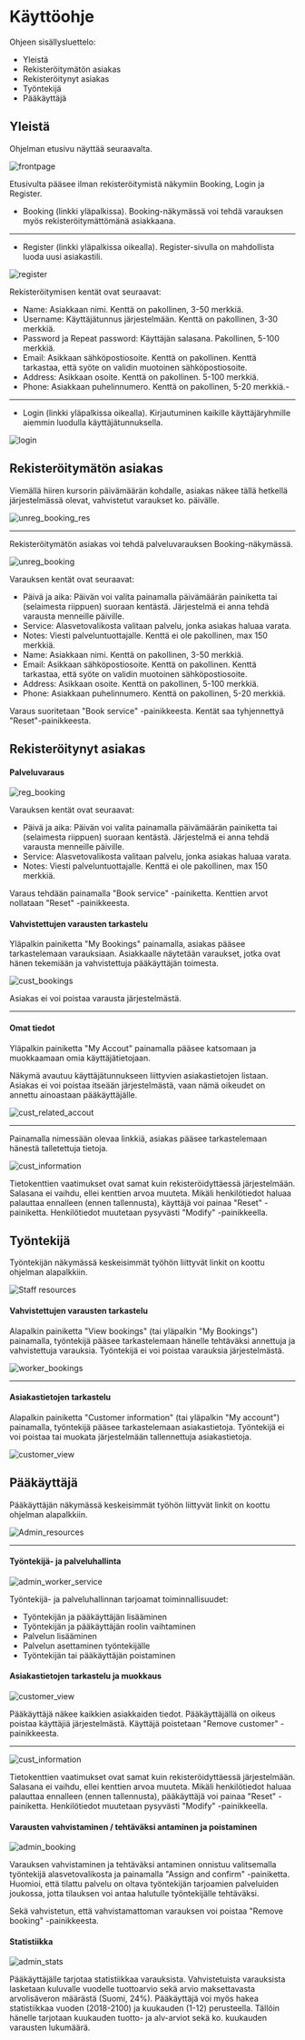 # Käyttöohje

Ohjeen sisällysluettelo:
- Yleistä
- Rekisteröitymätön asiakas
- Rekisteröitynyt asiakas
- Työntekijä
- Pääkäyttäjä

## Yleistä

Ohjelman etusivu näyttää seuraavalta.

![frontpage](https://github.com/sokkanen/TSOHA_OL_Booking/blob/master/documentation/Images/frontpage.jpg)

Etusivulta pääsee ilman rekisteröitymistä näkymiin Booking, Login ja Register.

* Booking (linkki yläpalkissa). Booking-näkymässä voi tehdä varauksen myös rekisteröitymättömänä asiakkaana.
___________
* Register (linkki yläpalkissa oikealla). Register-sivulla on mahdollista luoda uusi asiakastili.

![register](https://github.com/sokkanen/TSOHA_OL_Booking/blob/master/documentation/Images/register.jpg)

Rekisteröitymisen kentät ovat seuraavat:
* Name: Asiakkaan nimi. Kenttä on pakollinen, 3-50 merkkiä.
* Username: Käyttäjätunnus järjestelmään. Kenttä on pakollinen, 3-30 merkkiä.
* Password ja Repeat password: Käyttäjän salasana. Pakollinen, 5-100 merkkiä.
* Email: Asikkaan sähköpostiosoite. Kenttä on pakollinen. Kenttä tarkastaa, että syöte on validin muotoinen sähköpostiosoite.
* Address: Asikkaan osoite. Kenttä on pakollinen. 5-100 merkkiä.
* Phone: Asiakkaan puhelinnumero. Kenttä on pakollinen, 5-20 merkkiä.-
___________
* Login (linkki yläpalkissa oikealla). Kirjautuminen kaikille käyttäjäryhmille aiemmin luodulla käyttäjätunnuksella.

![login](https://github.com/sokkanen/TSOHA_OL_Booking/blob/master/documentation/Images/login.jpg)

## Rekisteröitymätön asiakas

Viemällä hiiren kursorin päivämäärän kohdalle, asiakas näkee tällä hetkellä järjestelmässä olevat, vahvistetut varaukset ko. päivälle.

![unreg_booking_res](https://github.com/sokkanen/TSOHA_OL_Booking/blob/master/documentation/Images/unreg_booking_res.jpg)
__________
Rekisteröitymätön asiakas voi tehdä palveluvarauksen Booking-näkymässä.

![unreg_booking](https://github.com/sokkanen/TSOHA_OL_Booking/blob/master/documentation/Images/unreg_booking.jpg)

Varauksen kentät ovat seuraavat:
* Päivä ja aika: Päivän voi valita painamalla päivämäärän painiketta tai (selaimesta riippuen) suoraan kentästä. Järjestelmä ei anna tehdä varausta menneille päiville.
* Service: Alasvetovalikosta valitaan palvelu, jonka asiakas haluaa varata.
* Notes: Viesti palveluntuottajalle. Kenttä ei ole pakollinen, max 150 merkkiä.
* Name: Asiakkaan nimi. Kenttä on pakollinen, 3-50 merkkiä.
* Email: Asikkaan sähköpostiosoite. Kenttä on pakollinen. Kenttä tarkastaa, että syöte on validin muotoinen sähköpostiosoite.
* Address: Asikkaan osoite. Kenttä on pakollinen, 5-100 merkkiä.
* Phone: Asiakkaan puhelinnumero. Kenttä on pakollinen, 5-20 merkkiä.

Varaus suoritetaan "Book service" -painikkeesta. Kentät saa tyhjennettyä "Reset"-painikkeesta.

## Rekisteröitynyt asiakas

#### Palveluvaraus

![reg_booking](https://github.com/sokkanen/TSOHA_OL_Booking/blob/master/documentation/Images/reg_booking.jpg)

Varauksen kentät ovat seuraavat:
* Päivä ja aika: Päivän voi valita painamalla päivämäärän painiketta tai (selaimesta riippuen) suoraan kentästä. Järjestelmä ei anna tehdä varausta menneille päiville.
* Service: Alasvetovalikosta valitaan palvelu, jonka asiakas haluaa varata.
* Notes: Viesti palveluntuottajalle. Kenttä ei ole pakollinen, max 150 merkkiä.

Varaus tehdään painamalla "Book service" -painiketta. Kenttien arvot nollataan "Reset" -painikkeesta.

#### Vahvistettujen varausten tarkastelu

Yläpalkin painiketta "My Bookings" painamalla, asiakas pääsee tarkastelemaan varauksiaan. Asiakkaalle näytetään varaukset, jotka ovat hänen tekemiään ja vahvistettuja pääkäyttäjän toimesta.

![cust_bookings](https://github.com/sokkanen/TSOHA_OL_Booking/blob/master/documentation/Images/cust_bookings.jpg)

Asiakas ei voi poistaa varausta järjestelmästä.

_______

#### Omat tiedot

Yläpalkin painiketta "My Accout" painamalla pääsee katsomaan ja muokkaamaan omia käyttäjätietojaan.

Näkymä avautuu käyttäjätunnukseen liittyvien asiakastietojen listaan. Asiakas ei voi poistaa itseään järjestelmästä, vaan nämä oikeudet on annettu ainoastaan pääkäyttäjälle.

![cust_related_accout](https://github.com/sokkanen/TSOHA_OL_Booking/blob/master/documentation/Images/cust_related_account.jpg)
___________
Painamalla nimessään olevaa linkkiä, asiakas pääsee tarkastelemaan hänestä talletettuja tietoja. 

![cust_information](https://github.com/sokkanen/TSOHA_OL_Booking/blob/master/documentation/Images/cust_info.jpg)

Tietokenttien vaatimukset ovat samat kuin rekisteröidyttäessä järjestelmään. Salasana ei vaihdu, ellei kenttien arvoa muuteta. Mikäli henkilötiedot haluaa palauttaa ennalleen (ennen tallennusta), käyttäjä voi painaa "Reset" -painiketta. Henkilötiedot muutetaan pysyvästi "Modify" -painikkeella.

## Työntekijä

Työntekijän näkymässä keskeisimmät työhön liittyvät linkit on koottu ohjelman alapalkkiin.

![Staff resources](https://github.com/sokkanen/TSOHA_OL_Booking/blob/master/documentation/Images/staff_resources.jpg)

#### Vahvistettujen varausten tarkastelu

Alapalkin painiketta "View bookings" (tai yläpalkin "My Bookings") painamalla, työntekijä pääsee tarkastelemaan hänelle tehtäväksi annettuja ja vahvistettuja varauksia. Työntekijä ei voi poistaa varauksia järjestelmästä.

![worker_bookings](https://github.com/sokkanen/TSOHA_OL_Booking/blob/master/documentation/Images/worker_bookings.jpg)
_________
#### Asiakastietojen tarkastelu

Alapalkin painiketta "Customer information" (tai yläpalkin "My account") painamalla, työntekijä pääsee tarkastelemaan asiakastietoja. Työntekijä ei voi poistaa tai muokata järjestelmään tallennettuja asiakastietoja.

![customer_view](https://github.com/sokkanen/TSOHA_OL_Booking/blob/master/documentation/Images/customer_view.jpg)

## Pääkäyttäjä

Pääkäyttäjän näkymässä keskeisimmät työhön liittyvät linkit on koottu ohjelman alapalkkiin.

![Admin_resources](https://github.com/sokkanen/TSOHA_OL_Booking/blob/master/documentation/Images/admin_resources.jpg)
_________

#### Työntekijä- ja palveluhallinta

![admin_worker_service](https://github.com/sokkanen/TSOHA_OL_Booking/blob/master/documentation/Images/admin_workerservice.jpg)

Työntekijä- ja palveluhallinnan tarjoamat toiminnallisuudet:
* Työntekijän ja pääkäyttäjän lisääminen
* Työntekijän ja pääkäyttäjän roolin vaihtaminen
* Palvelun lisääminen
* Palvelun asettaminen työntekijälle
* Työntekijän tai pääkäyttäjän poistaminen

#### Asiakastietojen tarkastelu ja muokkaus

![customer_view](https://github.com/sokkanen/TSOHA_OL_Booking/blob/master/documentation/Images/customer_view.jpg)

Pääkäyttäjä näkee kaikkien asiakkaiden tiedot. Pääkäyttäjällä on oikeus poistaa käyttäjiä järjestelmästä. Käyttäjä poistetaan "Remove customer" -painikkeesta.
________

![cust_information](https://github.com/sokkanen/TSOHA_OL_Booking/blob/master/documentation/Images/cust_info.jpg)

Tietokenttien vaatimukset ovat samat kuin rekisteröidyttäessä järjestelmään. Salasana ei vaihdu, ellei kenttien arvoa muuteta. Mikäli henkilötiedot haluaa palauttaa ennalleen (ennen tallennusta), pääkäyttäjä voi painaa "Reset" -painiketta. Henkilötiedot muutetaan pysyvästi "Modify" -painikkeella.

#### Varausten vahvistaminen / tehtäväksi antaminen ja poistaminen

![admin_booking](https://github.com/sokkanen/TSOHA_OL_Booking/blob/master/documentation/Images/admin_booking.jpg)

Varauksen vahvistaminen ja tehtäväksi antaminen onnistuu valitsemalla työntekijä alasvetovalikosta ja painamalla "Assign and confirm" -painiketta. Huomioi, että tilattu palvelu on oltava työntekijän tarjoamien palveluiden joukossa, jotta tilauksen voi antaa halutulle työntekijälle tehtäväksi.

Sekä vahvistetun, että vahvistamattoman varauksen voi poistaa "Remove booking" -painikkeesta.

#### Statistiikka

![admin_stats](https://github.com/sokkanen/TSOHA_OL_Booking/blob/master/documentation/Images/admin_stats.jpg)

Pääkäyttäjälle tarjotaa statistiikkaa varauksista. Vahvistetuista varauksista lasketaan kuluvalle vuodelle tuottoarvio sekä arvio maksettavasta arvolisäveron määrästä (Suomi, 24%). Pääkäyttäjä voi myös hakea statistiikkaa vuoden (2018-2100) ja kuukauden (1-12) perusteella. Tällöin hänelle tarjotaan kuukauden tuotto- ja alv-arviot sekä ko. kuukauden varausten lukumäärä.

